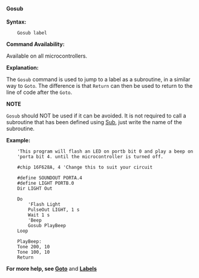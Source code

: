 <div class="section">

<div class="titlepage">

<div>

<div>

#### <span id="_gosub"></span>Gosub

</div>

</div>

</div>

<span class="strong">**Syntax:**</span>

``` screen
    Gosub label
```

<span class="strong">**Command Availability:**</span>

Available on all microcontrollers.

<span class="strong">**Explanation:**</span>

The `Gosub` command is used to jump to a label as a subroutine, in a
similar way to `Goto`. The difference is that `Return` can then be used
to return to the line of code after the `Goto`.

<span class="strong">**NOTE**</span>

`Gosub` should NOT be used if it can be avoided. It is not required to
call a subroutine that has been defined using
<a href="_subroutines.html" class="link" title="Subroutines">Sub</a>,
just write the name of the subroutine.

<span class="strong">**Example:**</span>

``` screen
    'This program will flash an LED on portb bit 0 and play a beep on
    'porta bit 4. until the microcontroller is turned off.

    #chip 16F628A, 4 'Change this to suit your circuit

    #define SOUNDOUT PORTA.4
    #define LIGHT PORTB.0
    Dir LIGHT Out

    Do
        'Flash Light
        PulseOut LIGHT, 1 s
        Wait 1 s
        'Beep
        Gosub PlayBeep
    Loop

    PlayBeep:
    Tone 200, 10
    Tone 100, 10
    Return
```

<span class="strong">**For more help, see
<a href="_goto.html" class="link" title="Goto">Goto</a>**</span> and
<span
class="strong">**<a href="_labels.html" class="link" title="Labels">Labels</a>**</span>

</div>
